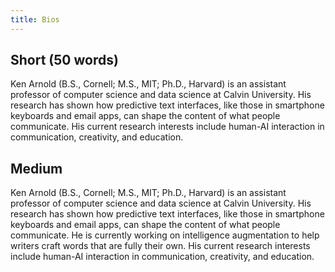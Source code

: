 ```yaml
---
title: Bios
---
```


## Short (50 words)

Ken Arnold (B.S., Cornell; M.S., MIT; Ph.D., Harvard) is an assistant professor of computer science and data science at Calvin University. His research has shown how predictive text interfaces, like those in smartphone keyboards and email apps, can shape the content of what people communicate. His current research interests include human-AI interaction in communication, creativity, and education.

## Medium

Ken Arnold (B.S., Cornell; M.S., MIT; Ph.D., Harvard) is an assistant professor of computer science and data science at Calvin University. His research has shown how predictive text interfaces, like those in smartphone keyboards and email apps, can shape the content of what people communicate. He is currently working on intelligence augmentation to help writers craft words that are fully their own. His current research interests include human-AI interaction in communication, creativity, and education.